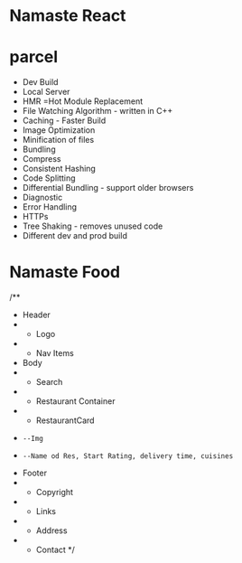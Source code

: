 # Namaste React


# parcel
- Dev Build
- Local Server
- HMR =Hot Module Replacement
- File Watching Algorithm - written in C++
- Caching - Faster Build
- Image Optimization
- Minification of files
- Bundling
- Compress
- Consistent Hashing
- Code Splitting
- Differential Bundling - support older browsers
- Diagnostic
- Error Handling
- HTTPs
- Tree Shaking - removes unused code
- Different dev and prod build

# Namaste Food

/**
 * Header
 *  - Logo
 *  - Nav Items
 * Body
 *  - Search
 *  - Restaurant Container
 *   - RestaurantCard 
 *     --Img
 *     --Name od Res, Start Rating, delivery time, cuisines
 * Footer
 *  - Copyright
 *  - Links
 *  - Address
 *  - Contact
 */
